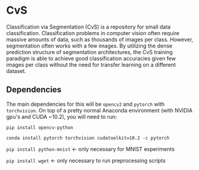# CvS
Classification via Segmentation (CvS) is a repository for small data classification.  Classification problems in computer vision often require massive amounts of data, such as thousands of images per class.  However, segmentation often works with a few images.  By utilizing the dense prediction structure of segmentation architectures, the CvS training paradigm is able to achieve good classification accuracies given few images per class without the need for transfer learning on a different dataset.

## Dependencies
The main dependencies for this will be `opencv2` and `pytorch` with `torchvision`.  On top of a pretty normal Anaconda environment (with NVIDIA gpu's and CUDA ~10.2), you will need to run:

`pip install opencv-python`

`conda install pytorch torchvision cudatoolkit=10.2 -c pytorch`

`pip install python-mnist` <- only necessary for MNIST experiments

`pip install wget` <- only necessary to run preprocessing scripts
